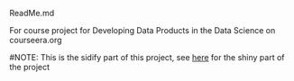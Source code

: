 ReadMe.md

For course project for Developing Data Products in the Data Science on courseera.org

#NOTE:
This is the sidify part of this project, see [here](https://github.com/HattrickNZ/DS9_DevelopingDataProducts) for the shiny part of the project 